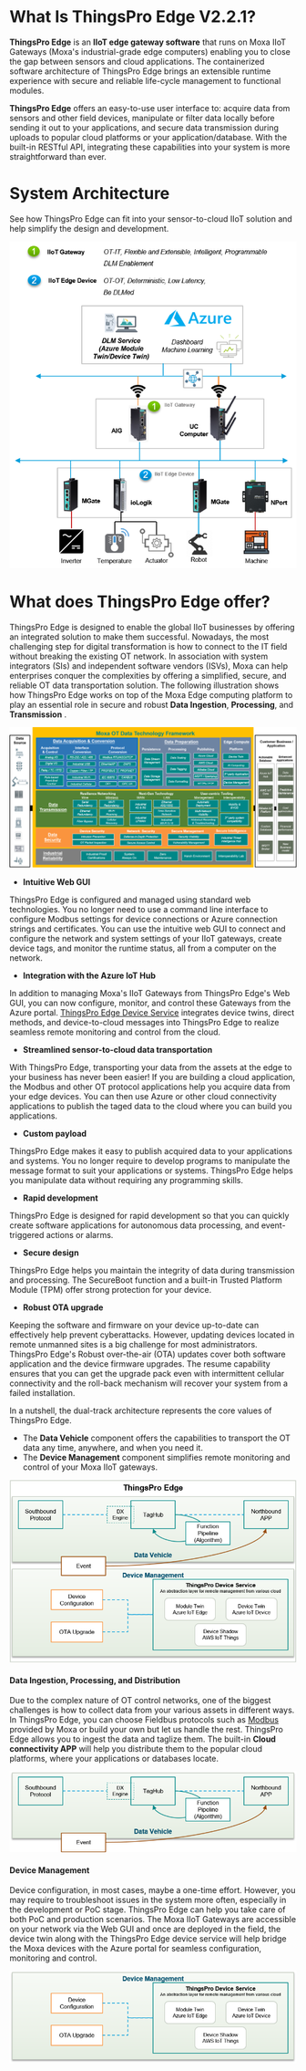# What Is ThingsPro Edge V2.2.1?
**ThingsPro Edge** is an **IIoT edge gateway software** that runs on Moxa IIoT Gateways (Moxa's industrial-grade edge computers) enabling you to close the gap between sensors and cloud applications. The containerized software architecture of ThingsPro Edge brings an extensible runtime experience with secure and reliable life-cycle management to functional modules. 

**ThingsPro Edge** offers an easy-to-use user interface to: acquire data from sensors and other field devices, manipulate or filter data locally before sending it out to your applications, and secure data transmission during uploads to popular cloud platforms or your application/database. With the built-in RESTful API, integrating these capabilities into your system is more straightforward than ever.

# System Architecture
See how ThingsPro Edge can fit into your sensor-to-cloud IIoT solution and help simplify the design and development.

![System_Architecture](./assets/System_Architecture-1604259811619.png)

# What does ThingsPro Edge offer?

ThingsPro Edge is designed to enable the global IIoT businesses by offering an integrated solution to make them successful. Nowadays, the most challenging step for digital transformation is how to connect to the IT field without breaking the existing OT network. In association with system integrators (SIs) and independent software vendors (ISVs), Moxa can help enterprises conquer the complexities by offering a simplified, secure, and reliable OT data transportation solution. The following illustration shows how ThingsPro Edge works on top of the Moxa Edge computing platform to play an essential role in secure and robust **Data Ingestion**, **Processing**, and **Transmission** .

![OT_Technology_Framework](./assets/OT_Technology_Framework-1604253192904.png)

- **Intuitive Web GUI**

ThingsPro Edge is configured and managed using standard web technologies. You no longer need to use a command line interface to configure Modbus settings for device connections or Azure connection strings and certificates. You can use the intuitive web GUI to connect and configure the network and system settings of your IIoT gateways, create device tags, and monitor the runtime status, all from a computer on the network.

- **Integration with the Azure IoT Hub**

In addition to managing Moxa's IIoT Gateways from ThingsPro Edge's Web GUI, you can now configure, monitor, and control these Gateways from the Azure portal. <u>ThingsPro Edge Device Service</u> integrates device twins, direct methods, and device-to-cloud messages into ThingsPro Edge to realize seamless remote monitoring and control from the cloud.

- **Streamlined sensor-to-cloud data transportation**

With ThingsPro Edge, transporting your data from the assets at the edge to your business has never been easier! If you are building a cloud application, the Modbus and other OT protocol applications help you acquire data from your edge devices. You can then use Azure or other cloud connectivity applications to publish the taged data to the cloud where you can build you applications. 

- **Custom payload**

ThingsPro Edge makes it easy to publish acquired data to your applications and systems. You no longer require to develop programs to manipulate the message format to suit your applications or systems. ThingsPro Edge helps you manipulate data without requiring any programming skills.

- **Rapid development**

ThingsPro Edge is designed for rapid development so that you can quickly create software applications for autonomous data processing, and event-triggered actions or alarms.

- **Secure design**

ThingsPro Edge helps you maintain the integrity of data during transmission and processing. The SecureBoot function and a built-in Trusted Platform Module (TPM) offer strong protection for your device.

- **Robust OTA upgrade**

Keeping the software and firmware on your device up-to-date can effectively help prevent cyberattacks. However, updating devices located in remote unmanned sites is a big challenge for most administrators. ThingsPro Edge's Robust over-the-air (OTA) updates cover both software application and the device firmware upgrades. The resume capability ensures that you can get the upgrade pack even with intermittent cellular connectivity and the roll-back mechanism will recover your system from a failed installation.


In a nutshell, the dual-track architecture represents the core values of ThingsPro Edge.

- The **Data Vehicle** component offers the capabilities to transport the OT data any time, anywhere, and when you need it.
- The **Device Management** component simplifies remote monitoring and control of your Moxa IIoT gateways.

![Dual_Track_Value](./assets/Dual_Track_Value.png)

#### Data Ingestion, Processing, and Distribution

Due to the complex nature of OT control networks, one of the biggest challenges is how to collect data from your various assets in different ways. In ThingsPro Edge, you can choose Fieldbus protocols such as <u>Modbus</u> provided by Moxa or build your own but let us handle the rest. ThingsPro Edge allows you to ingest the data and taglize them. The built-in **Cloud connectivity APP** will help you distribute them to the popular cloud platforms, where your applications or databases locate.

![Data_Vehicle](./assets/Data_Vehicle.png)

#### Device Management

Device configuration, in most cases, maybe a one-time effort. However, you may require to troubleshoot issues in the system more often, especially in the development or PoC stage. ThingsPro Edge can help you take care of both PoC and production scenarios. The Moxa IIoT Gateways are accessible on your network via the Web GUI and once are deployed in the field, the device twin along with the ThingsPro Edge device service will help bridge the Moxa devices with the Azure portal for seamless configuration, monitoring and control.

![Device_Management](./assets/Device_Management-1604253566980.png)